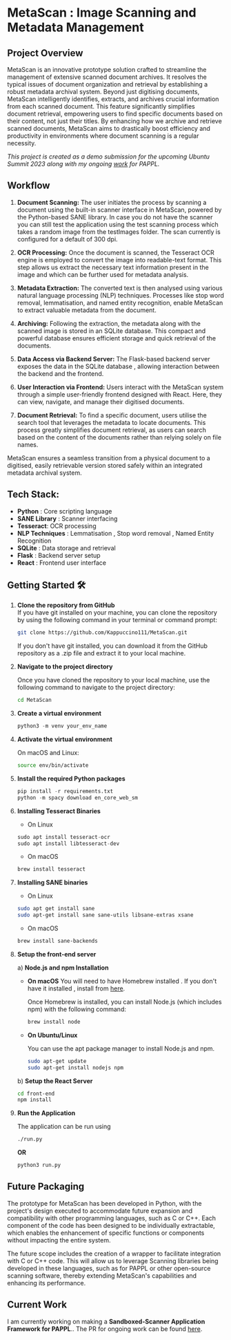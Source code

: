# MetaScan : Image Scanning and Metadata Management

## Project Overview

MetaScan is an innovative prototype solution crafted to streamline the management of extensive scanned document archives. It resolves the typical issues of document organization and retrieval by establishing a robust metadata archival system. Beyond just digitising documents, MetaScan intelligently identifies, extracts, and archives crucial information from each scanned document. This feature significantly simplifies document retrieval, empowering users to find specific documents based on their content, not just their titles. By enhancing how we archive and retrieve scanned documents, MetaScan aims to drastically boost efficiency and productivity in environments where document scanning is a regular necessity.

*This project is created as a demo submission for the upcoming Ubuntu Summit 2023 along with my ongoing [work](https://github.com/michaelrsweet/pappl/pull/249) for PAPPL.*

## Workflow 

1) **Document Scanning:** The user initiates the process by scanning a document using the built-in scanner interface in MetaScan, powered by the Python-based SANE library. In case you do not have the scanner you can still test the application using the test scanning process which takes a random image from the testImages folder. The scan currently is configured for a default of 300 dpi.

2) **OCR Processing:** Once the document is scanned, the Tesseract OCR engine is employed to convert the image into readable-text format. This step allows us extract the necessary text information present in the image and which can be further used for metadata analysis.

3) **Metadata Extraction:** The converted text is then analysed using various natural language processing (NLP) techniques. Processes like stop word removal, lemmatisation, and named entity recognition, enable MetaScan to extract valuable metadata from the document.

4) **Archiving:** Following the extraction, the metadata along with the scanned image is stored in an SQLite database. This compact and powerful database ensures efficient storage and quick retrieval of the documents.

5) **Data Access via Backend Server:** The Flask-based backend server exposes the data in the SQLite database , allowing interaction between the backend and the frontend.

6) **User Interaction via Frontend:** Users interact with the MetaScan system through a simple user-friendly frontend designed with React. Here, they can view, navigate, and manage their digitised documents.

7) **Document Retrieval:** To find a specific document, users utilise the search tool that leverages the metadata to locate documents. This process greatly simplifies document retrieval, as users can search based on the content of the documents rather than relying solely on file names.

MetaScan ensures a seamless transition from a physical document to a digitised, easily retrievable version stored safely within an integrated metadata archival system.

## Tech Stack:

- **Python** : Core scripting language
- **SANE Library** : Scanner interfacing
- **Tesseract**: OCR processing
- **NLP Techniques** : Lemmatisation , Stop word removal , Named Entity Recognition
- **SQLite** : Data storage and retrieval
- **Flask** : Backend server setup
- **React** : Frontend user interface

## Getting Started 🛠️

1. **Clone the repository from GitHub** <br>
  	If you have git installed on your machine, you can clone the repository by using the following command in your terminal or command prompt:
  	
    ```bash
    git clone https://github.com/Kappuccino111/MetaScan.git
    ```
  
    If you don't have git installed, you can download it from the GitHub repository as a .zip file and extract it to your local machine.
 
2. **Navigate to the project directory** <br>

      Once you have cloned the repository to your local machine, use the following command to navigate to the project directory:
          
      ```bash
      cd MetaScan
      ```

3. **Create a virtual environment**<br>

    ```python
    python3 -m venv your_env_name
    ```

4. **Activate the virtual environment**<br>

     On macOS and Linux:
      ```bash
      source env/bin/activate 
      ```

5. **Install the required Python packages**
  
      ```python
    pip install -r requirements.txt
    python -m spacy download en_core_web_sm
      ```

6. **Installing Tesseract Binaries**

     - On Linux
     
    ```python
    sudo apt install tesseract-ocr
    sudo apt install libtesseract-dev
    ```
     
    -  On macOS
     
    ```python
    brew install tesseract
    ```

7. **Installing SANE binaries**

    - On Linux
    ```bash
    sudo apt get install sane
    sudo apt-get install sane sane-utils libsane-extras xsane
    ```
    
    - On macOS
    
    ```bash
    brew install sane-backends
    ```

8. **Setup the front-end server**

    a) **Node.js and npm Installation**
    
      - **On macOS**
      You will need to have Homebrew installed . If you don't have it installed , install from [here](https://brew.sh).
      
        Once Homebrew is installed, you can install Node.js (which includes npm) with the following command:
        
        ```bash
        brew install node
        ```
      
      -  **On Ubuntu/Linux**
      
          You can use the apt package manager to install Node.js and npm.
          
          ```bash
          sudo apt-get update
          sudo apt-get install nodejs npm
          ```
    
    b) **Setup the React Server**
      ```bash
      cd front-end
      npm install 
      ```

9. **Run the Application**

    The application can be run using 
    ```bash
    ./run.py
    ```
    
    **OR**
    ```python
    python3 run.py
    ```

## Future Packaging

The prototype for MetaScan has been developed in Python, with the project's design executed to accommodate future expansion and compatibility with other programming languages, such as C or C++. Each component of the code has been designed to be individually extractable, which enables the enhancement of specific functions or components without impacting the entire system.

The future scope includes the creation of a wrapper to facilitate integration with C or C++ code. This will allow us to leverage Scanning libraries being developed in these languages, such as for PAPPL or other open-source scanning software, thereby extending MetaScan's capabilities and enhancing its performance.

## Current Work

I am currently working on making a **Sandboxed-Scanner Application Framework for PAPPL**..
The PR for ongoing work can be found [here](https://github.com/michaelrsweet/pappl/pull/249).
